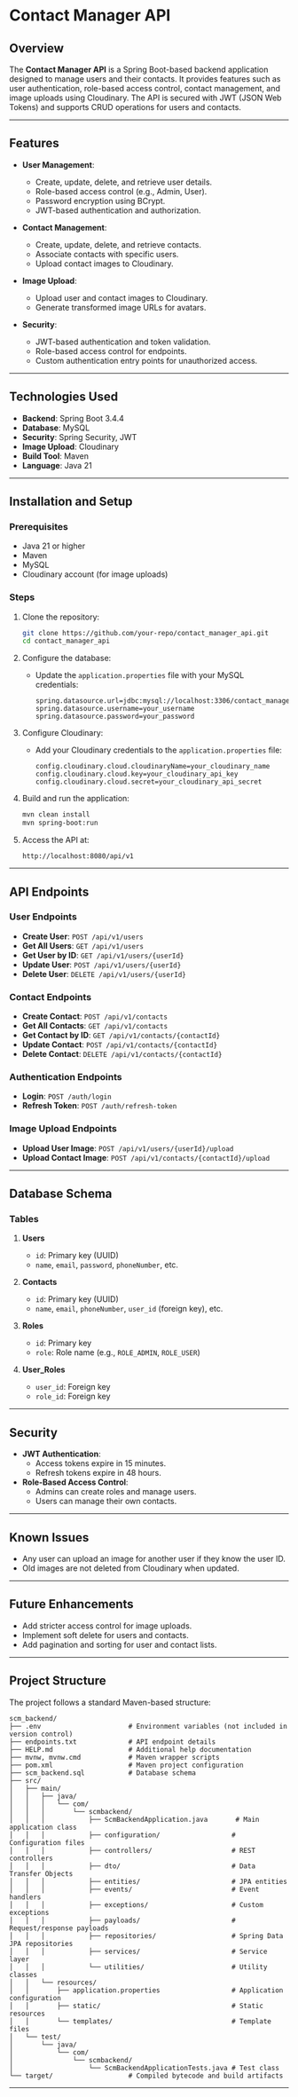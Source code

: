 # Contact Manager API

## Overview
The **Contact Manager API** is a Spring Boot-based backend application designed to manage users and their contacts. It provides features such as user authentication, role-based access control, contact management, and image uploads using Cloudinary. The API is secured with JWT (JSON Web Tokens) and supports CRUD operations for users and contacts.

---

## Features
- **User Management**:
  - Create, update, delete, and retrieve user details.
  - Role-based access control (e.g., Admin, User).
  - Password encryption using BCrypt.
  - JWT-based authentication and authorization.

- **Contact Management**:
  - Create, update, delete, and retrieve contacts.
  - Associate contacts with specific users.
  - Upload contact images to Cloudinary.

- **Image Upload**:
  - Upload user and contact images to Cloudinary.
  - Generate transformed image URLs for avatars.

- **Security**:
  - JWT-based authentication and token validation.
  - Role-based access control for endpoints.
  - Custom authentication entry points for unauthorized access.

---

## Technologies Used
- **Backend**: Spring Boot 3.4.4
- **Database**: MySQL
- **Security**: Spring Security, JWT
- **Image Upload**: Cloudinary
- **Build Tool**: Maven
- **Language**: Java 21

---

## Installation and Setup

### Prerequisites
- Java 21 or higher
- Maven
- MySQL
- Cloudinary account (for image uploads)

### Steps
1. Clone the repository:
   ```bash
   git clone https://github.com/your-repo/contact_manager_api.git
   cd contact_manager_api
   ```

2. Configure the database:
   - Update the `application.properties` file with your MySQL credentials:
     ```properties
     spring.datasource.url=jdbc:mysql://localhost:3306/contact_manager
     spring.datasource.username=your_username
     spring.datasource.password=your_password
     ```

3. Configure Cloudinary:
   - Add your Cloudinary credentials to the `application.properties` file:
     ```properties
     config.cloudinary.cloud.cloudinaryName=your_cloudinary_name
     config.cloudinary.cloud.key=your_cloudinary_api_key
     config.cloudinary.cloud.secret=your_cloudinary_api_secret
     ```

4. Build and run the application:
   ```bash
   mvn clean install
   mvn spring-boot:run
   ```

5. Access the API at:
   ```
   http://localhost:8080/api/v1
   ```

---

## API Endpoints

### User Endpoints
- **Create User**: `POST /api/v1/users`
- **Get All Users**: `GET /api/v1/users`
- **Get User by ID**: `GET /api/v1/users/{userId}`
- **Update User**: `POST /api/v1/users/{userId}`
- **Delete User**: `DELETE /api/v1/users/{userId}`

### Contact Endpoints
- **Create Contact**: `POST /api/v1/contacts`
- **Get All Contacts**: `GET /api/v1/contacts`
- **Get Contact by ID**: `GET /api/v1/contacts/{contactId}`
- **Update Contact**: `POST /api/v1/contacts/{contactId}`
- **Delete Contact**: `DELETE /api/v1/contacts/{contactId}`

### Authentication Endpoints
- **Login**: `POST /auth/login`
- **Refresh Token**: `POST /auth/refresh-token`

### Image Upload Endpoints
- **Upload User Image**: `POST /api/v1/users/{userId}/upload`
- **Upload Contact Image**: `POST /api/v1/contacts/{contactId}/upload`

---

## Database Schema
### Tables
1. **Users**
   - `id`: Primary key (UUID)
   - `name`, `email`, `password`, `phoneNumber`, etc.

2. **Contacts**
   - `id`: Primary key (UUID)
   - `name`, `email`, `phoneNumber`, `user_id` (foreign key), etc.

3. **Roles**
   - `id`: Primary key
   - `role`: Role name (e.g., `ROLE_ADMIN`, `ROLE_USER`)

4. **User_Roles**
   - `user_id`: Foreign key
   - `role_id`: Foreign key

---

## Security
- **JWT Authentication**:
  - Access tokens expire in 15 minutes.
  - Refresh tokens expire in 48 hours.
- **Role-Based Access Control**:
  - Admins can create roles and manage users.
  - Users can manage their own contacts.

---

## Known Issues
- Any user can upload an image for another user if they know the user ID.
- Old images are not deleted from Cloudinary when updated.

---

## Future Enhancements
- Add stricter access control for image uploads.
- Implement soft delete for users and contacts.
- Add pagination and sorting for user and contact lists.

---

## Project Structure
The project follows a standard Maven-based structure:

```
scm_backend/
├── .env                      # Environment variables (not included in version control)
├── endpoints.txt             # API endpoint details
├── HELP.md                   # Additional help documentation
├── mvnw, mvnw.cmd            # Maven wrapper scripts
├── pom.xml                   # Maven project configuration
├── scm_backend.sql           # Database schema
├── src/
│   ├── main/
│   │   ├── java/
│   │   │   └── com/
│   │   │       └── scmbackend/
│   │   │           ├── ScmBackendApplication.java       # Main application class
│   │   │           ├── configuration/                  # Configuration files
│   │   │           ├── controllers/                    # REST controllers
│   │   │           ├── dto/                            # Data Transfer Objects
│   │   │           ├── entities/                       # JPA entities
│   │   │           ├── events/                         # Event handlers
│   │   │           ├── exceptions/                     # Custom exceptions
│   │   │           ├── payloads/                       # Request/response payloads
│   │   │           ├── repositories/                   # Spring Data JPA repositories
│   │   │           ├── services/                       # Service layer
│   │   │           └── utilities/                      # Utility classes
│   │   └── resources/
│   │       ├── application.properties                  # Application configuration
│   │       ├── static/                                 # Static resources
│   │       └── templates/                              # Template files
│   └── test/
│       └── java/
│           └── com/
│               └── scmbackend/
│                   └── ScmBackendApplicationTests.java # Test class
└── target/                   # Compiled bytecode and build artifacts
```

---